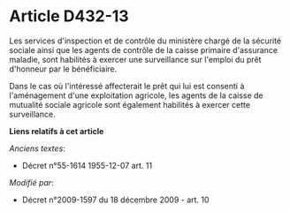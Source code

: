 # Article D432-13

Les services d'inspection et de contrôle du ministère chargé de la sécurité sociale ainsi que les agents de contrôle de la
caisse primaire d'assurance maladie, sont habilités à exercer une surveillance sur l'emploi du prêt d'honneur par le
bénéficiaire.

Dans le cas où l'intéressé affecterait le prêt qui lui est consenti à l'aménagement d'une exploitation agricole, les agents
de la caisse de mutualité sociale agricole sont également habilités à exercer cette surveillance.

**Liens relatifs à cet article**

_Anciens textes_:

  - Décret n°55-1614 1955-12-07 art. 11

_Modifié par_:

  - Décret n°2009-1597 du 18 décembre 2009 - art. 10
